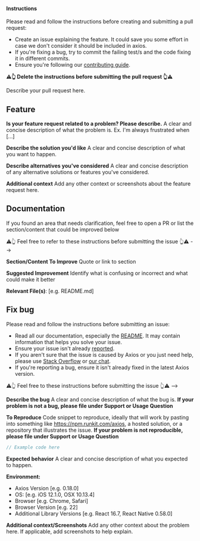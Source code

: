 #### Instructions

Please read and follow the instructions before creating and submitting a pull request:

- Create an issue explaining the feature. It could save you some effort in case we don't consider it should be included in axios.
- If you're fixing a bug, try to commit the failing test/s and the code fixing it in different commits.
- Ensure you're following our [contributing guide](https://github.com/axios/axios/blob/master/CONTRIBUTING.md).

**⚠️👆 Delete the instructions before submitting the pull request 👆⚠️**

Describe your pull request here.

## Feature

**Is your feature request related to a problem? Please describe.**
A clear and concise description of what the problem is. Ex. I'm always frustrated when [...]

**Describe the solution you'd like**
A clear and concise description of what you want to happen.

**Describe alternatives you've considered**
A clear and concise description of any alternative solutions or features you've considered.

**Additional context**
Add any other context or screenshots about the feature request here.

## Documentation

If you found an area that needs clarification, feel free to open a PR or list the section/content that could be improved below

⚠️👆 Feel free to refer to these instructions before submitting the issue 👆⚠️
-->

**Section/Content To Improve**
Quote or link to section

**Suggested Improvement**
Identify what is confusing or incorrect and what could make it better

**Relevant File(s)**: [e.g. README.md]

## Fix bug

Please read and follow the instructions before submitting an issue:

- Read all our documentation, especially the [README](https://github.com/axios/axios/blob/master/README.md). It may contain information that helps you solve your issue.
- Ensure your issue isn't already [reported](https://github.com/axios/axios/issues?utf8=%E2%9C%93&q=is%3Aissue).
- If you aren't sure that the issue is caused by Axios or you just need help, please use [Stack Overflow](https://stackoverflow.com/questions/tagged/axios) or [our chat](https://gitter.im/mzabriskie/axios).
- If you're reporting a bug, ensure it isn't already fixed in the latest Axios version.

⚠️👆 Feel free to these instructions before submitting the issue 👆⚠️
-->

**Describe the bug**
A clear and concise description of what the bug is. **If your problem is not a bug, please file under Support or Usage Question**

**To Reproduce**
Code snippet to reproduce, ideally that will work by pasting into something like https://npm.runkit.com/axios, a hosted solution, or a repository that illustrates the issue. **If your problem is not reproducible, please file under Support or Usage Question**

```js
// Example code here
```

**Expected behavior**
A clear and concise description of what you expected to happen.

**Environment:**
 - Axios Version [e.g. 0.18.0]
 - OS: [e.g. iOS 12.1.0, OSX 10.13.4]
 - Browser [e.g. Chrome, Safari]
 - Browser Version [e.g. 22]
 - Additional Library Versions [e.g. React 16.7, React Native 0.58.0]

**Additional context/Screenshots**
Add any other context about the problem here. If applicable, add screenshots to help explain.